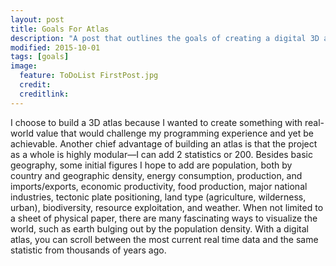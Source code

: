 ```yaml
---
layout: post
title: Goals For Atlas
description: "A post that outlines the goals of creating a digital 3D atlas."
modified: 2015-10-01
tags: [goals]
image:
  feature: ToDoList FirstPost.jpg
  credit: 
  creditlink: 
---
```


I choose to build a 3D atlas because I wanted to create something with real-world value that would challenge my programming experience and yet be achievable. Another chief advantage of building an atlas is that the project as a whole is highly modular—I can add 2 statistics or 200. Besides basic geography, some initial figures I hope to add are population, both by country and geographic density, energy consumption, production, and imports/exports, economic productivity, food production, major national industries, tectonic plate positioning, land type (agriculture, wilderness, urban), biodiversity, resource exploitation, and weather.  When not limited to a sheet of physical paper, there are many fascinating ways to visualize the world, such as earth bulging out by the population density. With a digital atlas, you can scroll between the most current real time data and the same statistic from thousands of years ago. 


